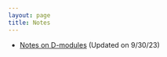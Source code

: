 ```yaml
---
layout: page
title: Notes
---
```


- [Notes on D-modules](https://yzzou.github.io/notes/notes_dmodules.pdf) (Updated on 9/30/23)